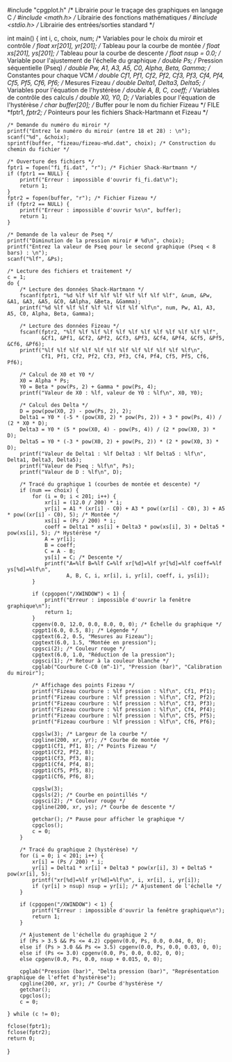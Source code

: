 #include "cpgplot.h" /* Librairie pour le traçage des graphiques en langage C */
#include <math.h>    /* Librairie des fonctions mathématiques */
#include <stdio.h>   /* Librairie des entrées/sorties standard */

int main() {
    int i, c, choix, num; /* Variables pour le choix du miroir et contrôle */
    float xr[201], yr[201]; /* Tableau pour la courbe de montée */
    float xs[201], ys[201]; /* Tableau pour la courbe de descente */
    float nsup = 0.0; /* Variable pour l'ajustement de l'échelle du graphique */
    double Ps; /* Pression séquentielle (Pseq) */
    double Pw, A1, A3, A5, C0, Alpha, Beta, Gamma; /* Constantes pour chaque VCM */
    double Cf1, Pf1, Cf2, Pf2, Cf3, Pf3, Cf4, Pf4, Cf5, Pf5, Cf6, Pf6; /* Mesures Fizeau */
    double Delta1, Delta3, Delta5; /* Variables pour l'équation de l'hystérèse */
    double A, B, C, coeff; /* Variables de contrôle des calculs */
    double X0, Y0, D; /* Variables pour l'équation de l'hystérèse */
    char buffer[20]; /* Buffer pour le nom du fichier Fizeau */
    FILE *fptr1, *fptr2; /* Pointeurs pour les fichiers Shack-Hartmann et Fizeau */

    /* Demande du numéro du miroir */
    printf("Entrez le numéro du miroir (entre 18 et 28) : \n");
    scanf("%d", &choix);
    sprintf(buffer, "fizeau/fizeau-m%d.dat", choix); /* Construction du chemin du fichier */

    /* Ouverture des fichiers */
    fptr1 = fopen("fi_fi.dat", "r"); /* Fichier Shack-Hartmann */
    if (fptr1 == NULL) {
        printf("Erreur : impossible d'ouvrir fi_fi.dat\n");
        return 1;
    }
    fptr2 = fopen(buffer, "r"); /* Fichier Fizeau */
    if (fptr2 == NULL) {
        printf("Erreur : impossible d'ouvrir %s\n", buffer);
        return 1;
    }

    /* Demande de la valeur de Pseq */
    printf("Diminution de la pression miroir # %d\n", choix);
    printf("Entrez la valeur de Pseq pour le second graphique (Pseq < 8 bars) : \n");
    scanf("%lf", &Ps);

    /* Lecture des fichiers et traitement */
    c = 1;
    do {
        /* Lecture des données Shack-Hartmann */
        fscanf(fptr1, "%d %lf %lf %lf %lf %lf %lf %lf %lf", &num, &Pw, &A1, &A3, &A5, &C0, &Alpha, &Beta, &Gamma);
        printf("%d %lf %lf %lf %lf %lf %lf %lf %lf\n", num, Pw, A1, A3, A5, C0, Alpha, Beta, Gamma);

        /* Lecture des données Fizeau */
        fscanf(fptr2, "%lf %lf %lf %lf %lf %lf %lf %lf %lf %lf %lf %lf", 
               &Cf1, &Pf1, &Cf2, &Pf2, &Cf3, &Pf3, &Cf4, &Pf4, &Cf5, &Pf5, &Cf6, &Pf6);
        printf("%lf %lf %lf %lf %lf %lf %lf %lf %lf %lf %lf %lf\n", 
               Cf1, Pf1, Cf2, Pf2, Cf3, Pf3, Cf4, Pf4, Cf5, Pf5, Cf6, Pf6);

        /* Calcul de X0 et Y0 */
        X0 = Alpha * Ps;
        Y0 = Beta * pow(Ps, 2) + Gamma * pow(Ps, 4);
        printf("Valeur de X0 : %lf, valeur de Y0 : %lf\n", X0, Y0);

        /* Calcul des Delta */
        D = pow(pow(X0, 2) - pow(Ps, 2), 2);
        Delta1 = Y0 * (-5 * (pow(X0, 2) * pow(Ps, 2)) + 3 * pow(Ps, 4)) / (2 * X0 * D);
        Delta3 = Y0 * (5 * pow(X0, 4) - pow(Ps, 4)) / (2 * pow(X0, 3) * D);
        Delta5 = Y0 * (-3 * pow(X0, 2) + pow(Ps, 2)) * (2 * pow(X0, 3) * D);
        printf("Valeur de Delta1 : %lf Delta3 : %lf Delta5 : %lf\n", Delta1, Delta3, Delta5);
        printf("Valeur de Pseq : %lf\n", Ps);
        printf("Valeur de D : %lf\n", D);

        /* Tracé du graphique 1 (courbes de montée et descente) */
        if (num == choix) {
            for (i = 0; i < 201; i++) {
                xr[i] = (12.0 / 200) * i;
                yr[i] = A1 * (xr[i] - C0) + A3 * pow((xr[i] - C0), 3) + A5 * pow((xr[i] - C0), 5); /* Montée */
                xs[i] = (Ps / 200) * i;
                coeff = Delta1 * xs[i] + Delta3 * pow(xs[i], 3) + Delta5 * pow(xs[i], 5); /* Hystérèse */
                A = yr[i];
                B = coeff;
                C = A - B;
                ys[i] = C; /* Descente */
                printf("A=%lf B=%lf C=%lf xr[%d]=%lf yr[%d]=%lf coeff=%lf ys[%d]=%lf\n", 
                       A, B, C, i, xr[i], i, yr[i], coeff, i, ys[i]);
            }

            if (cpgopen("/XWINDOW") < 1) {
                printf("Erreur : impossible d'ouvrir la fenêtre graphique\n");
                return 1;
            }
            cpgenv(0.0, 12.0, 0.0, 8.0, 0, 0); /* Échelle du graphique */
            cpgpt1(6.0, 0.5, 8); /* Légende */
            cpgtext(6.2, 0.5, "Mesures au Fizeau");
            cpgtext(6.0, 1.5, "Montée en pression");
            cpgsci(2); /* Couleur rouge */
            cpgtext(6.0, 1.0, "Réduction de la pression");
            cpgsci(1); /* Retour à la couleur blanche */
            cpglab("Courbure C-C0 (m^-1)", "Pression (bar)", "Calibration du miroir");

            /* Affichage des points Fizeau */
            printf("Fizeau courbure : %lf pression : %lf\n", Cf1, Pf1);
            printf("Fizeau courbure : %lf pression : %lf\n", Cf2, Pf2);
            printf("Fizeau courbure : %lf pression : %lf\n", Cf3, Pf3);
            printf("Fizeau courbure : %lf pression : %lf\n", Cf4, Pf4);
            printf("Fizeau courbure : %lf pression : %lf\n", Cf5, Pf5);
            printf("Fizeau courbure : %lf pression : %lf\n", Cf6, Pf6);

            cpgslw(3); /* Largeur de la courbe */
            cpgline(200, xr, yr); /* Courbe de montée */
            cpgpt1(Cf1, Pf1, 8); /* Points Fizeau */
            cpgpt1(Cf2, Pf2, 8);
            cpgpt1(Cf3, Pf3, 8);
            cpgpt1(Cf4, Pf4, 8);
            cpgpt1(Cf5, Pf5, 8);
            cpgpt1(Cf6, Pf6, 8);

            cpgslw(3);
            cpgsls(2); /* Courbe en pointillés */
            cpgsci(2); /* Couleur rouge */
            cpgline(200, xr, ys); /* Courbe de descente */

            getchar(); /* Pause pour afficher le graphique */
            cpgclos();
            c = 0;
        }

        /* Tracé du graphique 2 (hystérèse) */
        for (i = 0; i < 201; i++) {
            xr[i] = (Ps / 200) * i;
            yr[i] = Delta1 * xr[i] + Delta3 * pow(xr[i], 3) + Delta5 * pow(xr[i], 5);
            printf("xr[%d]=%lf yr[%d]=%lf\n", i, xr[i], i, yr[i]);
            if (yr[i] > nsup) nsup = yr[i]; /* Ajustement de l'échelle */
        }

        if (cpgopen("/XWINDOW") < 1) {
            printf("Erreur : impossible d'ouvrir la fenêtre graphique\n");
            return 1;
        }

        /* Ajustement de l'échelle du graphique 2 */
        if (Ps > 3.5 && Ps <= 4.2) cpgenv(0.0, Ps, 0.0, 0.04, 0, 0);
        else if (Ps > 3.0 && Ps <= 3.5) cpgenv(0.0, Ps, 0.0, 0.03, 0, 0);
        else if (Ps <= 3.0) cpgenv(0.0, Ps, 0.0, 0.02, 0, 0);
        else cpgenv(0.0, Ps, 0.0, nsup + 0.015, 0, 0);

        cpglab("Pression (bar)", "Delta pression (bar)", "Représentation graphique de l'effet d'hystérèse");
        cpgline(200, xr, yr); /* Courbe d'hystérèse */
        getchar();
        cpgclos();
        c = 0;

    } while (c != 0);

    fclose(fptr1);
    fclose(fptr2);
    return 0;
}